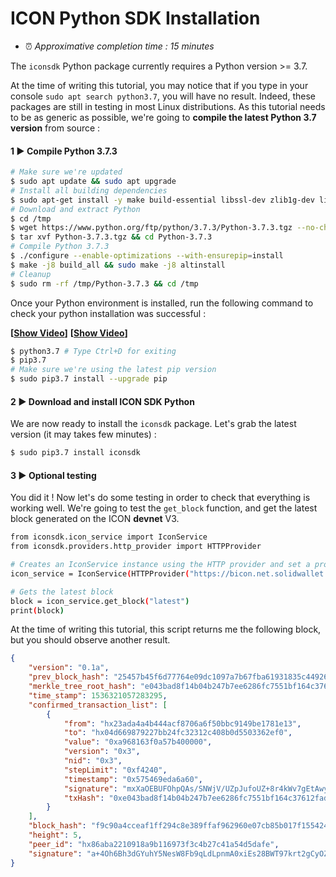 # ICON Python SDK Installation

- ⏰ *Approximative completion time : 15 minutes*

The `iconsdk` Python package currently requires a Python version >= 3.7.

At the time of writing this tutorial, you may notice that if you type in your console `sudo apt search python3.7`, you will have no result.
Indeed, these packages are still in testing in most Linux distributions. 
As this tutorial needs to be as generic as possible, we're going to **compile the latest Python 3.7 version** from source :

#### 1 ▶ Compile Python 3.7.3

```bash
# Make sure we're updated
$ sudo apt update && sudo apt upgrade
# Install all building dependencies
$ sudo apt-get install -y make build-essential libssl-dev zlib1g-dev libbz2-dev libreadline-dev libsqlite3-dev wget curl llvm libncurses5-dev  libncursesw5-dev xz-utils tk-dev autoconf libtool libsecp256k1-dev
# Download and extract Python
$ cd /tmp
$ wget https://www.python.org/ftp/python/3.7.3/Python-3.7.3.tgz --no-check-certificate
$ tar xvf Python-3.7.3.tgz && cd Python-3.7.3
# Compile Python 3.7.3
$ ./configure --enable-optimizations --with-ensurepip=install
$ make -j8 build_all && sudo make -j8 altinstall
# Cleanup
$ sudo rm -rf /tmp/Python-3.7.3 && cd /tmp
```

Once your Python environment is installed, run the following command to check your python installation was successful :

**[[Show Video](https://gfycat.com/GoodRadiantAmurminnow "Show Video")]**
**[[Show Video](https://gfycat.com/AmpleHeftyDrever "Show Video")]**

```bash
$ python3.7 # Type Ctrl+D for exiting
$ pip3.7
# Make sure we're using the latest pip version
$ sudo pip3.7 install --upgrade pip
```

#### 2 ▶ Download and install ICON SDK Python

We are now ready to install the `iconsdk` package.
Let's grab the latest version (it may takes few minutes) :

```bash
$ sudo pip3.7 install iconsdk
```

#### 3 ▶ Optional testing

You did it ! Now let's do some testing in order to check that everything is working well.
We're going to test the `get_block` function, and get the latest block generated on the ICON **devnet** V3.

```bash
from iconsdk.icon_service import IconService
from iconsdk.providers.http_provider import HTTPProvider

# Creates an IconService instance using the HTTP provider and set a provider.
icon_service = IconService(HTTPProvider("https://bicon.net.solidwallet.io/api/v3"))

# Gets the latest block
block = icon_service.get_block("latest")
print(block)
```

At the time of writing this tutorial, this script returns me the following block, but you should observe another result.
```json
{
    "version": "0.1a",
    "prev_block_hash": "25457b45f6d77764e09dc1097a7b67fba61931835c44926e86124047cce1a70c",
    "merkle_tree_root_hash": "e043bad8f14b04b247b7ee6286fc7551bf164c37612fada6d5a8f258e1871d82",
    "time_stamp": 1536321057283295,
    "confirmed_transaction_list": [
        {
            "from": "hx23ada4a4b444acf8706a6f50bbc9149be1781e13",
            "to": "hx04d669879227bb24fc32312c408b0d5503362ef0",
            "value": "0xa968163f0a57b400000",
            "version": "0x3",
            "nid": "0x3",
            "stepLimit": "0xf4240",
            "timestamp": "0x575469eda6a60",
            "signature": "mxXaOEBUFOhpQAs/SNWjV/UZpJufoUZ+8r4kWv7gEtAwynaVrS7e9cBazoyF+tm038XMgcZDx+t+1mo8Zx63/gA=",
            "txHash": "0xe043bad8f14b04b247b7ee6286fc7551bf164c37612fada6d5a8f258e1871d82"
        }
    ],
    "block_hash": "f9c90a4cceaf1ff294c8e389ffaf962960e07cb85b017f155424279f49909d7f",
    "height": 5,
    "peer_id": "hx86aba2210918a9b116973f3c4b27c41a54d5dafe",
    "signature": "a+4Oh6Bh3dGYuhY5NesW8Fb9qLdLpnmA0xiEs28BWT97krt2gCyOZ4Yk5BvOYrqTRkV0WgasRoJi0fIVQsYmmAE="
}
```

